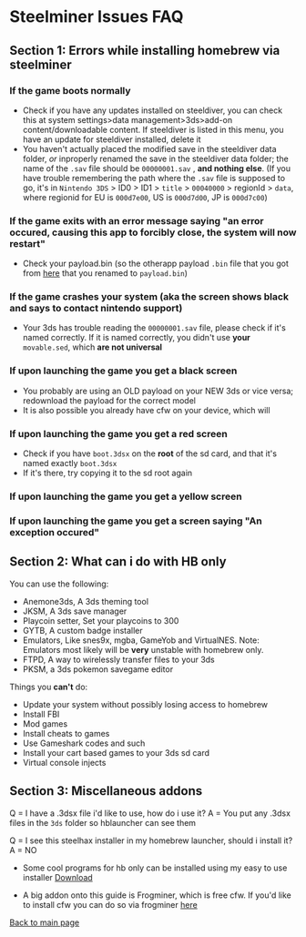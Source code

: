



# Steelminer Issues FAQ

## Section 1: Errors while installing homebrew via steelminer

### If the game boots normally

- Check if you have any updates installed on steeldiver, you can check this at system settings>data management>3ds>add-on content/downloadable content. If steeldiver is listed in this menu, you have an update for steeldiver installed, delete it
- You haven't actually placed the modified save in the steeldiver data folder, *or* inproperly renamed the save in the steeldiver data folder; the name of the `.sav` file should be `00000001.sav` , **and nothing else**. (If you have trouble remembering the path where the `.sav` file is supposed to go, it's in `Nintendo 3DS` > ID0 > ID1 > `title` > `00040000` > regionId > `data`, where regionid for EU is `000d7e00`, US is `000d7d00`, JP is `000d7c00`)

### If the game exits with an error message saying "an error occured, causing this app to forcibly close, the system will now restart"

- Check your payload.bin (so the otherapp payload `.bin` file that you got from [here](http://smealum.github.io/3ds/#otherapp) that you renamed to `payload.bin`)

### If the game crashes your system (aka the screen shows black and says to contact nintendo support)

- Your 3ds has trouble reading the `00000001.sav` file, please check if it's named correctly.
If it is named correctly, you didn't use **your** `movable.sed`, which **are not universal**

### If upon launching the game you get a black screen

- You probably are using an OLD payload on your NEW 3ds or vice versa; redownload the payload for the correct model
- It is also possible you already have cfw on your device, which will

### If upon launching the game you get a red screen

- Check if you have `boot.3dsx` on the **root** of the sd card, and that it's named exactly `boot.3dsx`
- If it's there, try copying it to the sd root again

### If upon launching the game you get a yellow screen

### If upon launching the game you get a screen saying "An exception occured"



## Section 2: What can i do with HB only

You can use the following:
- Anemone3ds, A 3ds theming tool
- JKSM, A 3ds save manager
- Playcoin setter, Set your playcoins to 300
- GYTB, A custom badge installer
- Emulators, Like snes9x, mgba, GameYob and VirtualNES. Note: Emulators most likely will be **very** unstable with homebrew only.
- FTPD, A way to wirelessly transfer files to your 3ds
- PKSM, a 3ds pokemon savegame editor

Things you **can't** do:
- Update your system without possibly losing access to homebrew
- Install FBI
- Mod games
- Install cheats to games
- Use Gameshark codes and such
- Install your cart based games to your 3ds sd card
- Virtual console injects

## Section 3: Miscellaneous addons

Q = I have a .3dsx file i'd like to use, how do i use it?
A = You put any .3dsx files in the `3ds` folder so hblauncher can see them

Q = I see this steelhax installer in my homebrew launcher, should i install it?
A = NO

- Some cool programs for hb only can be installed using my easy to use installer
[Download](https://github.com/suchmememanyskill/Sd-File-Installer/releases)

- A big addon onto this guide is Frogminer, which is free cfw. If you'd like to install cfw you can do so via frogminer [here](https://jisagi.github.io/FrogminerGuide/)


[Back to main page](https://suchmememanyskill.github.io/)
